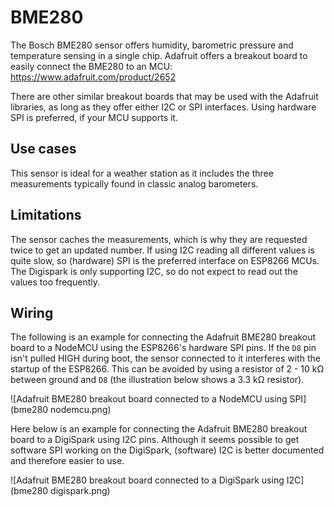 BME280
======

The Bosch BME280 sensor offers humidity, barometric pressure and temperature
sensing in a single chip. Adafruit offers a breakout board to easily connect the
BME280 to an MCU: <https://www.adafruit.com/product/2652>

There are other similar breakout boards that may be used with the Adafruit
libraries, as long as they offer either I2C or SPI interfaces. Using hardware
SPI is preferred, if your MCU supports it.

Use cases
---------

This sensor is ideal for a weather station as it includes the three measurements
typically found in classic analog barometers.

Limitations
-----------

The sensor caches the measurements, which is why they are requested twice to get
an updated number. If using I2C reading all different values is quite slow, so
(hardware) SPI is the preferred interface on ESP8266 MCUs. The Digispark is only
supporting I2C, so do not expect to read out the values too frequently.

Wiring
------

The following is an example for connecting the Adafruit BME280 breakout board to
a NodeMCU using the ESP8266's hardware SPI pins. If the `D8` pin isn't pulled
HIGH during boot, the sensor connected to it interferes with the startup of the
ESP8266. This can be avoided by using a resistor of 2 - 10 kΩ between ground
and `D8` (the illustration below shows a 3.3 kΩ resistor).

![Adafruit BME280 breakout board connected to a NodeMCU using SPI](bme280 nodemcu.png)

Here below is an example for connecting the Adafruit BME280 breakout board to
a DigiSpark using I2C pins. Although it seems possible to get software SPI
working on the DigiSpark, (software) I2C is better documented and therefore
easier to use.

![Adafruit BME280 breakout board connected to a DigiSpark using I2C](bme280 digispark.png)

